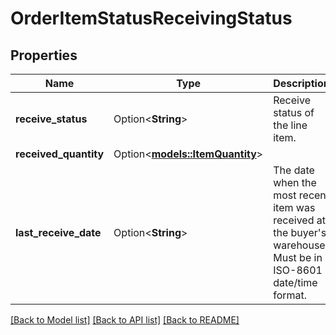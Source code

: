 # OrderItemStatusReceivingStatus

## Properties

Name | Type | Description | Notes
------------ | ------------- | ------------- | -------------
**receive_status** | Option<**String**> | Receive status of the line item. | [optional]
**received_quantity** | Option<[**models::ItemQuantity**](ItemQuantity.md)> |  | [optional]
**last_receive_date** | Option<**String**> | The date when the most recent item was received at the buyer's warehouse. Must be in ISO-8601 date/time format. | [optional]

[[Back to Model list]](../README.md#documentation-for-models) [[Back to API list]](../README.md#documentation-for-api-endpoints) [[Back to README]](../README.md)


